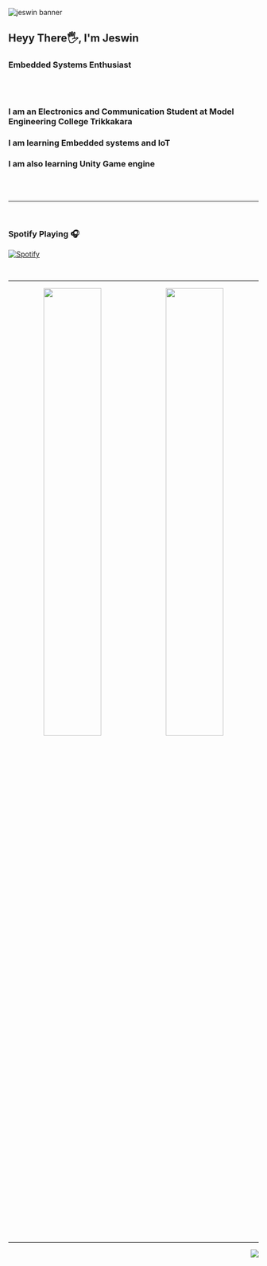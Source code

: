 ![jeswin banner](https://user-images.githubusercontent.com/94758080/150690175-027fd4cc-0db6-4dd4-9b10-291cf1ac9644.jpg)

<h2 align="left">Heyy There🖐, I'm Jeswin</h2>
<h3 align="left">Embedded Systems Enthusiast</h3>

<br>
<br>

###  I am an Electronics and Communication Student at Model Engineering College Trikkakara
###  I am learning Embedded systems and IoT
###  I am also learning Unity Game engine


<br>
<br>
<hr>
<br>


### Spotify Playing 🎧

[![Spotify](https://novatorem.bgstatic.vercel.app/api/spotify)](https://open.spotify.com/user/vjcxueznf15ynld5jycj9cylr)

<br>
<hr>


<p align="center">

  <img width="48%" src="https://github-readme-stats.vercel.app/api?username=JezwinThomas&show_icons=true&theme=tokyonight" />
  <img width="48%" src="https://github-readme-streak-stats.herokuapp.com/?user=JezwinThomas&theme=tokyonight" />
</p>
<br>
<hr>
<img align="right" src="http://estruyf-github.azurewebsites.net/api/VisitorHit?user=JezwinThomas&repo=Bgstatic&countColorcountColor&countColor=%237B1E7B"/>

